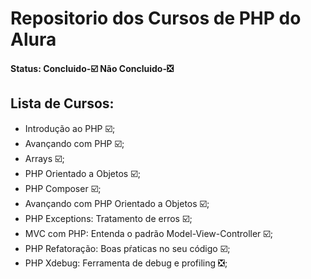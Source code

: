 # Repositorio dos Cursos de PHP do Alura
#### Status: Concluido-:ballot_box_with_check:  Não Concluido-:negative_squared_cross_mark:
## Lista de Cursos:
- Introdução ao PHP :ballot_box_with_check:;
- Avançando com PHP :ballot_box_with_check:;
- Arrays :ballot_box_with_check:;
- PHP Orientado a Objetos :ballot_box_with_check:;
- PHP Composer :ballot_box_with_check:;
- Avançando com PHP Orientado a Objetos :ballot_box_with_check:;
- PHP Exceptions: Tratamento de erros :ballot_box_with_check:;
- MVC com PHP: Entenda o padrão Model-View-Controller :ballot_box_with_check:;
- PHP Refatoração: Boas pŕaticas no seu código :ballot_box_with_check:;
- PHP Xdebug: Ferramenta de debug e profiling :negative_squared_cross_mark:;
